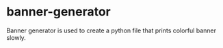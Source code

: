 # banner-generator
Banner generator is used to create a python file that prints colorful banner slowly.
